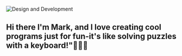 ![Design and Development](https://www.facebook.com/share/19mY4DSPVo/?mibextid=wwXIfr)

## Hi there I'm Mark, and I love creating cool programs just for fun-it's like solving puzzles with a keyboard!"👌🏻👾
<!--
**mark-Eludo/mark-Eludo** is a ✨ _special_ ✨ repository because its `README.md` (this file) appears on your GitHub profile.

Here are some ideas to get you started:

- 🔭 I’m currently working on ...
- 🌱 I’m currently learning ...
- 👯 I’m looking to collaborate on ...
- 🤔 I’m looking for help with ...
- 💬 Ask me about ...
- 📫 How to reach me: ...
- 😄 Pronouns: ...
- ⚡ Fun fact: ...
-->
